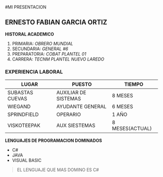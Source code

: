 #MI PRESENTACION
## ERNESTO FABIAN GARCIA ORTIZ
**HISTORAL ACADEMICO**

1. PRIMARIA: *OBRERO MUNDIAL*
2. SECUNDARIA: *GENERAL #6* 
3. PREPARATORIA: *COBAT PLANTEL 01* 
4. CARRERA: *TECNM PLANTEL NUEVO LAREDO*

### **EXPERIENCIA LABORAL**

|LUGAR|PUESTO|TIEMPO |
-----------|------|--------|
|SUBASTAS CUEVAS|AUXILIAR DE SISTEMAS|8 MESES|
|WIEGAND|AYUDANTE GENERAL|6 MESES
|SPRINDFIELD| OPERARIO| 1 AÑO|
|VISKOTEEPAK| AUX SIESTEMAS| 8 MESES(ACTUAL)|

**LENGUAJES DE PROGRAMACION DOMINADOS**
- C#
- JAVA
- VISUAL BASIC
> EL LENGUAJE QUE MAS DOMINO ES C#
